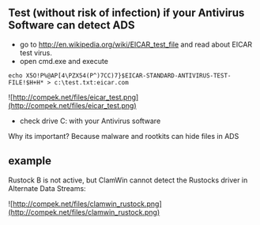## Test (without risk of infection) if your Antivirus Software can detect ADS ##

  * go to http://en.wikipedia.org/wiki/EICAR_test_file and read about EICAR test virus.
  * open cmd.exe and execute

```
echo X5O!P%@AP[4\PZX54(P^)7CC)7}$EICAR-STANDARD-ANTIVIRUS-TEST-FILE!$H+H* > c:\test.txt:eicar.com
```
![http://compek.net/files/eicar_test.png](http://compek.net/files/eicar_test.png)

  * check drive C: with your Antivirus software


Why its important? Because malware and rootkits can hide files in ADS

## example ##
Rustock B is not active, but ClamWin cannot detect the Rustocks driver in Alternate Data Streams:

![http://compek.net/files/clamwin_rustock.png](http://compek.net/files/clamwin_rustock.png)